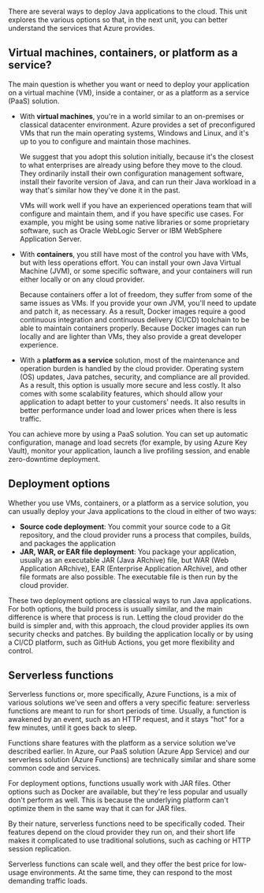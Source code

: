 There are several ways to deploy Java applications to the cloud. This unit explores the various options so that, in the next unit, you can better understand the services that Azure provides.

## Virtual machines, containers, or platform as a service?

The main question is whether you want or need to deploy your application on a virtual machine (VM), inside a container, or as a platform as a service (PaaS) solution.

* With **virtual machines**, you're in a world similar to an on-premises or classical datacenter environment. Azure provides a set of preconfigured VMs that run the main operating systems, Windows and Linux, and it's up to you to configure and maintain those machines.

   We suggest that you adopt this solution initially, because it's the closest to what enterprises are already using before they move to the cloud. They ordinarily install their own configuration management software, install their favorite version of Java, and can run their Java workload in a way that's similar how they've done it in the past.

   VMs will work well if you have an experienced operations team that will configure and maintain them, and if you have specific use cases. For example, you might be using some native libraries or some proprietary software, such as Oracle WebLogic Server or IBM WebSphere Application Server.

* With **containers**, you still have most of the control you have with VMs, but with less operations effort. You can install your own Java Virtual Machine (JVM), or some specific software, and your containers will run either locally or on any cloud provider. 

   Because containers offer a lot of freedom, they suffer from some of the same issues as VMs. If you provide your own JVM, you'll need to update and patch it, as necessary. As a result, Docker images require a good continuous integration and continuous delivery (CI/CD) toolchain to be able to maintain containers properly. Because Docker images can run locally and are lighter than VMs, they also provide a great developer experience.

* With a **platform as a service** solution, most of the maintenance and operation burden is handled by the cloud provider. Operating system (OS) updates, Java patches, security, and compliance are all provided. As a result, this option is usually more secure and less costly. It also comes with some scalability features, which should allow your application to adapt better to your customers' needs. It also results in better
performance under load and lower prices when there is less traffic.

You can achieve more by using a PaaS solution. You can set up automatic configuration, manage and load secrets (for example, by using Azure Key Vault), monitor your application, launch a live profiling session, and enable zero-downtime deployment.

## Deployment options

Whether you use VMs, containers, or a platform as a service solution, you can usually deploy your Java applications to the cloud in either of two ways:

- **Source code deployment**: You commit your source code to a Git repository, and the cloud provider runs a process that compiles, builds, and packages the application
- **JAR, WAR, or EAR file deployment**: You package your application, usually as an executable JAR (Java ARchive) file, but WAR (Web Application ARchive), EAR (Enterprise Application ARchive), and other file formats are also possible. The executable file is then run by the cloud provider.

These two deployment options are classical ways to run Java applications. For both options, the build process is usually similar, and the main difference is where that process is run. Letting the cloud provider do the build is simpler and, with this approach, the cloud provider applies its own security checks and patches. By building the application locally or by using a CI/CD platform, such as GitHub Actions, you get more flexibility and control.

## Serverless functions

Serverless functions or, more specifically, Azure Functions, is a mix of various solutions we've seen and offers a very specific feature: serverless functions are meant to run for short periods of time. Usually, a function is awakened by an event, such as an HTTP request, and it stays "hot" for a few minutes, until it goes back to sleep.

Functions share features with the platform as a service solution we've described earlier. In Azure, our PaaS solution (Azure App Service) and our serverless solution (Azure Functions) are technically similar and share some common code and services.

For deployment options, functions usually work with JAR files. Other options such as Docker are available, but they're less popular and usually don't perform as well. This is because the underlying platform can't optimize them in the same way that it can for JAR files.

By their nature, serverless functions need to be specifically coded. Their features depend on the cloud provider they run on, and their short life makes it complicated to use traditional solutions, such as caching or HTTP session replication.

Serverless functions can scale well, and they offer the best price for low-usage environments. At the same time, they can respond to the most demanding traffic loads.
